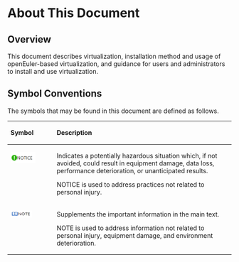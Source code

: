 # About This Document<a name="EN-US_TOPIC_0183148723"></a>

## Overview<a name="section4537382116410"></a>

This document describes virtualization, installation method and usage of openEuler-based virtualization, and guidance for users and administrators to install and use virtualization.

## Symbol Conventions<a name="section133020216410"></a>

The symbols that may be found in this document are defined as follows.

<a name="table2622507016410"></a>
<table><thead align="left"><tr id="row1530720816410"><th class="cellrowborder" valign="top" width="20.580000000000002%" id="mcps1.1.3.1.1"><p id="p6450074116410"><a name="p6450074116410"></a><a name="p6450074116410"></a><strong id="b88871332165711"><a name="b88871332165711"></a><a name="b88871332165711"></a>Symbol</strong></p>
</th>
<th class="cellrowborder" valign="top" width="79.42%" id="mcps1.1.3.1.2"><p id="p5435366816410"><a name="p5435366816410"></a><a name="p5435366816410"></a><strong id="b1515234105712"><a name="b1515234105712"></a><a name="b1515234105712"></a>Description</strong></p>
</th>
</tr>
</thead>
<tbody><tr id="row5786682116410"><td class="cellrowborder" valign="top" width="20.580000000000002%" headers="mcps1.1.3.1.1 "><p id="p657317185013"><a name="p657317185013"></a><a name="p657317185013"></a><a name="image7573518704"></a><a name="image7573518704"></a><span><img class="" id="image7573518704" height="25.270000000000003" width="55.9265" src="figures/en-us_image_0218587435.png"></span></p>
</td>
<td class="cellrowborder" valign="top" width="79.42%" headers="mcps1.1.3.1.2 "><p id="p1457310181601"><a name="p1457310181601"></a><a name="p1457310181601"></a>Indicates a potentially hazardous situation which, if not avoided, could result in equipment damage, data loss, performance deterioration, or unanticipated results.</p>
<p id="p35731618507"><a name="p35731618507"></a><a name="p35731618507"></a>NOTICE is used to address practices not related to personal injury.</p>
</td>
</tr>
<tr id="row2856923116410"><td class="cellrowborder" valign="top" width="20.580000000000002%" headers="mcps1.1.3.1.1 "><p id="p557313189019"><a name="p557313189019"></a><a name="p557313189019"></a><a name="image105738184012"></a><a name="image105738184012"></a><span><img class="" id="image105738184012" height="15.96" width="47.88" src="figures/en-us_image_0218587436.png"></span></p>
</td>
<td class="cellrowborder" valign="top" width="79.42%" headers="mcps1.1.3.1.2 "><p id="p35732189010"><a name="p35732189010"></a><a name="p35732189010"></a>Supplements the important information in the main text.</p>
<p id="p4573151819016"><a name="p4573151819016"></a><a name="p4573151819016"></a>NOTE is used to address information not related to personal injury, equipment damage, and environment deterioration.</p>
</td>
</tr>
</tbody>
</table>

